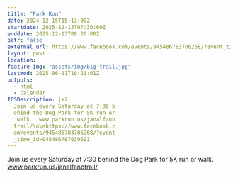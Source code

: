 ```yaml
---
title: "Park Run"
date: 2024-12-15T15:13:00Z
startdate: 2025-12-13T07:30:00Z
enddate: 2025-12-13T08:30:00Z
patr: false
external_url: https://www.facebook.com/events/945486783706268/?event_time_id=945486787039601
layout: post
location: 
feature-img: "assets/img/big-trail.jpg"
lastmod: 2025-06-11T16:21:01Z
outputs:
  - html
  - calendar
ICSDescription: |+2
  Join us every Saturday at 7:30 b  ehind the Dog Park for 5K run or   walk.  www.parkrun.us/janalfano  trail/\n\nhttps://www.facebook.c  om/events/945486783706268/?event  _time_id=945486787039601
---
```


Join us every Saturday at 7&#58;30 behind the Dog Park for 5K run or walk.  www.parkrun.us/janalfanotrail/<br>
  <br>
  
